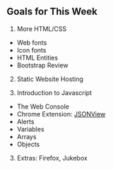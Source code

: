 ## Goals for This Week

1. More HTML/CSS
  * Web fonts
  * Icon fonts
  * HTML Entities
  * Bootstrap Review

2. Static Website Hosting

2. Introduction to Javascript
  * The Web Console
  * Chrome Extension: [JSONView](https://chrome.google.com/webstore/detail/jsonview/chklaanhfefbnpoihckbnefhakgolnmc)
  * Alerts
  * Variables
  * Arrays
  * Objects
  
3. Extras: Firefox, Jukebox
